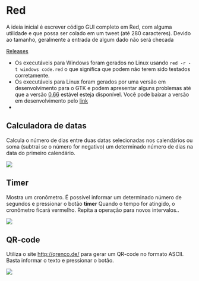 # Red

A ideia inicial é escrever código GUI completo em Red, com alguma utilidade e que possa ser colado em um tweet (até 280 caracteres). Devido ao tamanho, geralmente a entrada de algum dado não será checada


[Releases](https://github.com/guaracy/Red/releases/tag/1)
- Os executáveis para Windows foram gerados no Linux usando ```red -r -t windows code.red``` o que significa que podem não terem sido testados corretamente. 
- Os executáveis para Linux foram gerados por uma versão em desenvolvimento para o GTK e podem apresentar alguns problemas até que a versão [0.66](https://trello.com/b/FlQ6pzdB/red-tasks-overview) estável esteja disponível. Você pode baixar a versão em desenvolvimento pelo [link](https://static.red-lang.org/dl/branch/GTK/linux/red-latest)
- 

## Calculadora de datas

Calcula o número de dias entre duas datas selecionadas nos calendários ou soma (subtrai se o número for negativo) um determinado número de dias na data do primeiro calendário.

![](https://github.com/guaracy/Red/blob/master/OneTweetCode/datecalc.gif)

## Timer

Mostra um cronômetro. É possível informar um determinado número de segundos e pressionar o botão **timer** Quando o tempo for atingido, o cronômetro ficará vermelho. Repita a operação para novos intervalos.. 

![](https://github.com/guaracy/Red/blob/master/OneTweetCode/timer.gif)

## QR-code

Utiliza o site http://qrenco.de/ para gerar um QR-code no formato ASCII. Basta informar o texto e pressionar o botão.

![](https://github.com/guaracy/Red/blob/master/OneTweetCode/qrcode.gif)
